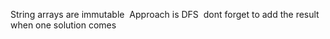 String arrays are immutable
​
Approach is DFS
​
dont forget to add the result when one solution comes